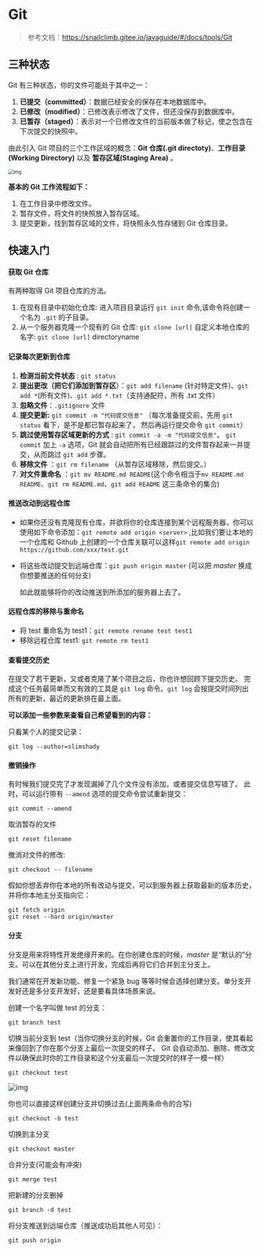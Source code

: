 # Git

>   参考文档：https://snailclimb.gitee.io/javaguide/#/docs/tools/Git

## 三种状态

Git 有三种状态，你的文件可能处于其中之一：

1.  **已提交（committed）**：数据已经安全的保存在本地数据库中。
2.  **已修改（modified）**：已修改表示修改了文件，但还没保存到数据库中。
3.  **已暂存（staged）**：表示对一个已修改文件的当前版本做了标记，使之包含在下次提交的快照中。

由此引入 Git 项目的三个工作区域的概念：**Git 仓库(.git directoty)**、**工作目录(Working Directory)** 以及 **暂存区域(Staging Area)** 。

<img src="https://tva1.sinaimg.cn/large/007S8ZIlgy1gf4qcxem9oj30m80c90sy.jpg" alt="img" style="zoom:67%;" />

**基本的 Git 工作流程如下：**

1.  在工作目录中修改文件。
2.  暂存文件，将文件的快照放入暂存区域。
3.  提交更新，找到暂存区域的文件，将快照永久性存储到 Git 仓库目录。

## 快速入门

#### 获取 Git 仓库

有两种取得 Git 项目仓库的方法。

1.  在现有目录中初始化仓库: 进入项目目录运行 `git init` 命令,该命令将创建一个名为 `.git` 的子目录。
2.  从一个服务器克隆一个现有的 Git 仓库: `git clone [url]` 自定义本地仓库的名字: `git clone [url]` directoryname

#### 记录每次更新到仓库

1.  **检测当前文件状态** : `git status`
2.  **提出更改（把它们添加到暂存区**）：`git add filename` (针对特定文件)、`git add *`(所有文件)、`git add *.txt`（支持通配符，所有 .txt 文件）
3.  **忽略文件**：`.gitignore` 文件
4.  **提交更新:** `git commit -m "代码提交信息"` （每次准备提交前，先用 `git status` 看下，是不是都已暂存起来了， 然后再运行提交命令 `git commit`）
5.  **跳过使用暂存区域更新的方式** : `git commit -a -m "代码提交信息"`。 `git commit` 加上 `-a` 选项，Git 就会自动把所有已经跟踪过的文件暂存起来一并提交，从而跳过 `git add` 步骤。
6.  **移除文件** ：`git rm filename` （从暂存区域移除，然后提交。）
7.  **对文件重命名** ：`git mv README.md README`(这个命令相当于`mv README.md README`、`git rm README.md`、`git add README` 这三条命令的集合)

#### 推送改动到远程仓库

*   如果你还没有克隆现有仓库，并欲将你的仓库连接到某个远程服务器，你可以使用如下命令添加：`git remote add origin <server>` ,比如我们要让本地的一个仓库和 Github 上创建的一个仓库关联可以这样`git remote add origin https://github.com/xxx/test.git`

*   将这些改动提交到远端仓库：`git push origin master` (可以把 *master* 换成你想要推送的任何分支)

    如此就能够将你的改动推送到所添加的服务器上去了。

#### 远程仓库的移除与重命名

*   将 test 重命名为 test1：`git remote rename test test1`
*   移除远程仓库 test1: `git remote rm test1`

#### 查看提交历史

在提交了若干更新，又或者克隆了某个项目之后，你也许想回顾下提交历史。 完成这个任务最简单而又有效的工具是 `git log` 命令。`git log` 会按提交时间列出所有的更新，最近的更新排在最上面。

**可以添加一些参数来查看自己希望看到的内容：**

只看某个人的提交记录：

```shell
git log --author=slimshady
```

#### 撤销操作

有时候我们提交完了才发现漏掉了几个文件没有添加，或者提交信息写错了。 此时，可以运行带有 `--amend` 选项的提交命令尝试重新提交：

```shell
git commit --amend
```

取消暂存的文件

```shell
git reset filename
```

撤消对文件的修改:

```shell
git checkout -- filename
```

假如你想丢弃你在本地的所有改动与提交，可以到服务器上获取最新的版本历史，并将你本地主分支指向它：

```shell
git fetch origin
git reset --hard origin/master
```

#### 分支

分支是用来将特性开发绝缘开来的。在你创建仓库的时候，*master* 是“默认的”分支。可以在其他分支上进行开发，完成后再将它们合并到主分支上。

我们通常在开发新功能、修复一个紧急 bug 等等时候会选择创建分支。单分支开发好还是多分支开发好，还是要看具体场景来说。

创建一个名字叫做 test 的分支：

```shell
git branch test
```

切换当前分支到 test（当你切换分支的时候，Git 会重置你的工作目录，使其看起来像回到了你在那个分支上最后一次提交的样子。 Git 会自动添加、删除、修改文件以确保此时你的工作目录和这个分支最后一次提交时的样子一模一样）

```shell
git checkout test
```

![img](https://tva1.sinaimg.cn/large/007S8ZIlgy1gf4qv777vdj30f8032q2w.jpg)

你也可以直接这样创建分支并切换过去(上面两条命令的合写)

```shell
git checkout -b test
```

切换到主分支

```shell
git checkout master
```

合并分支(可能会有冲突)

```shell
git merge test
```

把新建的分支删掉

```shell
git branch -d test
```

将分支推送到远端仓库（推送成功后其他人可见）：

```shell
git push origin 
```

